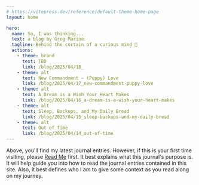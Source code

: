```yaml
---
# https://vitepress.dev/reference/default-theme-home-page
layout: home

hero:
  name: So, I was thinking...
  text: a blog by Greg Marine
  tagline: Behind the curtain of a curious mind 🤔
  actions:
    - theme: brand
      text: TBD
      link: /blog/2025/04/18_
    - theme: alt
      text: New Commandment ~ (Puppy) Love
      link: /blog/2025/04/17_new-commandment-puppy-love
    - theme: alt
      text: A Dream is a Wish Your Heart Makes
      link: /blog/2025/04/16_a-dream-is-a-wish-your-heart-makes
    - theme: alt
      text: Sleep, Backups, and My Daily Bread
      link: /blog/2025/04/15_sleep-backups-and-my-daily-bread
    - theme: alt
      text: Out of Time
      link: /blog/2025/04/14_out-of-time
---
```


Above, you'll find my latest journal entries. However, if this is your first time visiting, please [Read Me](read-me) first. It best explains what this journal's purpose is. It will help guide you into how to read the journal entries contained in this site. Also, it best defines who I am to give some context as you read along on my journey.
